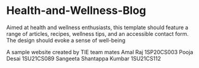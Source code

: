 # Health-and-Wellness-Blog
Aimed at health and wellness enthusiasts, this template should feature a range
of articles, recipes, wellness tips, and an accessible contact form. The design should evoke a sense of well-being

A sample website created by TIE team mates
Amal Raj 1SP20CS003
Pooja Desai 1SU21CS089
Sangeeta Shantappa Kumbar 1SU21CS112
